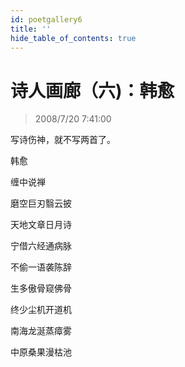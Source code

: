 ```yaml
---
id: poetgallery6
title: ''
hide_table_of_contents: true
---
```


# 诗人画廊（六)：韩愈

> 2008/7/20 7:41:00

<div style={{color: '#330066', fontSize: '24px', fontWeight: '500', textAlign: 'left', lineHeight: '180%'}}>

写诗伤神，就不写两首了。
</div>

 
<div style={{color:'#FF0000', fontSize: '56px', fontWeight: '500', textAlign: 'center', lineHeight: '150%', marginTop: '50px'}}>

韩愈
</div>
 
<div style={{color:'#FF0000', fontSize: '32px', fontWeight: '500', textAlign: 'center', lineHeight: '250%'}}>

缠中说禅
</div>
 

 
<div style={{color:'#FF0000', fontSize: '32px', fontWeight: '500', textAlign: 'center', lineHeight: '100%'}}>

磨空巨刃翳云披

天地文章日月诗

宁借六经通病脉

不偷一语袭陈辞

生多傲骨窥佛骨

终少尘机开道机

南海龙涎蒸瘴雾

中原桑果漫枯池
</div>